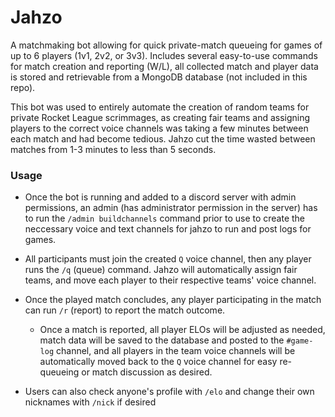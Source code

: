 # Jahzo
A matchmaking bot allowing for quick private-match queueing for games of up to 6 players (1v1, 2v2, or 3v3). Includes several easy-to-use commands for match creation and reporting (W/L), all collected match and player data is stored and retrievable from a MongoDB database (not included in this repo).

This bot was used to entirely automate the creation of random teams for private Rocket League scrimmages, as creating fair teams and assigning players to the correct voice channels was taking a few minutes between each match and had become tedious. Jahzo cut the time wasted between matches from 1-3 minutes to less than 5 seconds.

### Usage
- Once the bot is running and added to a discord server with admin permissions, an admin (has administrator permission in the server) has to run the `/admin buildchannels` command prior to use to create the neccessary voice and text channels for jahzo to run and post logs for games.
- All participants must join the created `Q` voice channel, then any player runs the `/q` (queue) command. Jahzo will automatically assign fair teams, and move each player to their respective teams' voice channel.
- Once the played match concludes, any player participating in the match can run `/r` (report) to report the match outcome.
  - Once a match is reported, all player ELOs will be adjusted as needed, match data will be saved to the database and posted to the `#game-log` channel, and all players in the team voice channels will be automatically moved back to the `Q` voice channel for easy re-queueing or match discussion as desired.
 
- Users can also check anyone's profile with `/elo` and change their own nicknames with `/nick` if desired
